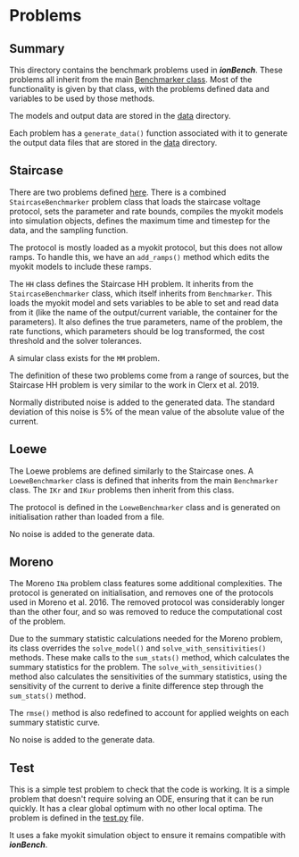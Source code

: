 # Problems
## Summary
This directory contains the benchmark problems used in ***ionBench***. These problems all inherit from the main [Benchmarker class](../../ionbench/benchmarker). Most of the functionality is given by that class, with the problems defined data and variables to be used by those methods.

The models and output data are stored in the [data](../../ionbench/data) directory.

Each problem has a `generate_data()` function associated with it to generate the output data files that are stored in the [data](../../ionbench/data) directory.

## Staircase
There are two problems defined [here](../../ionbench/problems/staircase.py). There is a combined `StaircaseBenchmarker` problem class that loads the staircase voltage protocol, sets the parameter and rate bounds, compiles the myokit models into simulation objects, defines the maximum time and timestep for the data, and the sampling function.

The protocol is mostly loaded as a myokit protocol, but this does not allow ramps. To handle this, we have an `add_ramps()` method which edits the myokit models to include these ramps.

The `HH` class defines the Staircase HH problem. It inherits from the `StaircaseBenchmarker` class, which itself inherits from `Benchmarker`. This loads the myokit model and sets variables to be able to set and read data from it (like the name of the output/current variable, the container for the parameters). It also defines the true parameters, name of the problem, the rate functions, which parameters should be log transformed, the cost threshold and the solver tolerances.

A simular class exists for the `MM` problem.

The definition of these two problems come from a range of sources, but the Staircase HH problem is very similar to the work in Clerx et al. 2019.

Normally distributed noise is added to the generated data. The standard deviation of this noise is 5% of the mean value of the absolute value of the current.

## Loewe
The Loewe problems are defined similarly to the Staircase ones. A `LoeweBenchmarker` class is defined that inherits from the main `Benchmarker` class. The `IKr` and `IKur` problems then inherit from this class.

The protocol is defined in the `LoeweBenchmarker` class and is generated on initialisation rather than loaded from a file.

No noise is added to the generate data.

## Moreno
The Moreno `INa` problem class features some additional complexities. The protocol is generated on initialisation, and removes one of the protocols used in Moreno et al. 2016. The removed protocol was considerably longer than the other four, and so was removed to reduce the computational cost of the problem.

Due to the summary statistic calculations needed for the Moreno problem, its class overrides the `solve_model()` and `solve_with_sensitivities()` methods. These make calls to the `sum_stats()` method, which calculates the summary statistics for the problem. The `solve_with_sensitivities()` method also calculates the sensitivities of the summary statistics, using the sensitivity of the current to derive a finite difference step through the `sum_stats()` method.

The `rmse()` method is also redefined to account for applied weights on each summary statistic curve.

No noise is added to the generate data.

## Test
This is a simple test problem to check that the code is working. It is a simple problem that doesn't require solving an ODE, ensuring that it can be run quickly. It has a clear global optimum with no other local optima. The problem is defined in the [test.py](../../ionbench/problems/test.py) file.

It uses a fake myokit simulation object to ensure it remains compatible with ***ionBench***.